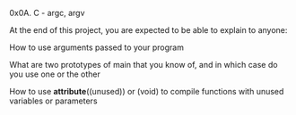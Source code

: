 0x0A. C - argc, argv

At the end of this project, you are expected to be able to explain to anyone:

How to use arguments passed to your program

What are two prototypes of main that you know of, and in which case do you use one or the other

How to use __attribute__((unused)) or (void) to compile functions with unused variables or parameters

